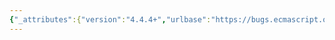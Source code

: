 ```yaml
---
{"_attributes":{"version":"4.4.4+","urlbase":"https://bugs.ecmascript.org/","maintainer":"dherman@mozilla.com"},"bug":{"bug_id":1385,"creation_ts":"2013-03-21 17:42:00 -0700","short_desc":"15.13.6.6.9: \"argumentList\" not defined","delta_ts":"2013-05-14 18:13:22 -0700","product":"Draft for 6th Edition","component":"editorial issue","version":"Rev 14: March 8, 2013 Draft","rep_platform":"All","op_sys":"All","bug_status":"RESOLVED","resolution":"FIXED","priority":"Normal","bug_severity":"normal","everconfirmed":true,"reporter":{"uid":"jmdyck","name":"Michael Dyck"},"assigned_to":{"uid":"allen","name":"Allen Wirfs-Brock"},"long_desc":[{"commentid":3540,"comment_count":0,"who":{"uid":"jmdyck","name":"Michael Dyck"},"bug_when":"2013-03-21 17:42:41 -0700","thetext":"In 15.13.6.6.9 \"TypedArray.prototype.subarray(begin = 0, end = this.length )\",\nstep 30 says:\n    Return the result of calling the [[Construct]] internal method\n    of constructor with argumentList as the argument.\nbut 'argumentList' is not defined.\n\nChange it to 'argumentsList' (insert an 's')."},{"commentid":3574,"comment_count":1,"who":{"uid":"allen","name":"Allen Wirfs-Brock"},"bug_when":"2013-04-04 17:53:31 -0700","thetext":"fixed in rev 15 editor's draft"},{"commentid":3902,"comment_count":2,"who":{"uid":"allen","name":"Allen Wirfs-Brock"},"bug_when":"2013-05-14 18:13:22 -0700","thetext":"resolved in rev 15, May 14, 2013 draft"}]}}
---
```

